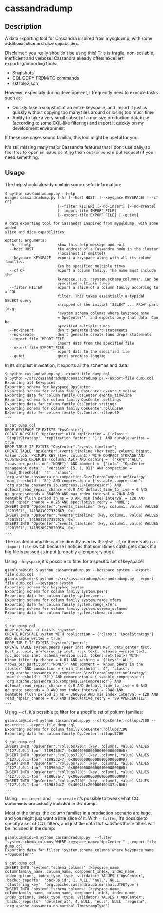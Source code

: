 # cassandradump

## Description

A data exporting tool for Cassandra inspired from mysqldump, with some additional slice and dice capabilities.

Disclaimer: you really shouldn't be using this! This is fragile, non-scalable, inefficient and verbose! Cassandra already offers excellent exporting/importing tools:

- Snapshots
- CQL COPY FROM/TO commands
- sstable2json

However, especially during development, I frequently need to execute tasks such as:

- Quickly take a snapshot of an entire keyspace, and import it just as quickly without copying too many files around or losing too much time
- Ability to take a very small subset of a massive production database (according to some CQL-like filtering) and import it quickly on my development environment

If these use cases sound familiar, this tool might be useful for you.

It's still missing many major Cassandra features that I don't use daily, so feel free to open an issue pointing them out (or send a pull request) if you need something.

## Usage

The help should already contain some useful information:

```
$ python cassandradump.py --help
usage: cassandradump.py [-h] [--host HOST] [--keyspace KEYSPACE] [--cf CF]
                        [--filter FILTER] [--no-insert] [--no-create]
                        [--import-file IMPORT_FILE]
                        [--export-file EXPORT_FILE] [--quiet]

A data exporting tool for Cassandra inspired from mysqldump, with some added
slice and dice capabilities.

optional arguments:
  -h, --help            show this help message and exit
  --host HOST           the address of a Cassandra node in the cluster
                        (localhost if omitted)
  --keyspace KEYSPACE   export a keyspace along with all its column families.
                        Can be specified multiple times
  --cf CF               export a column family. The name must include the
                        keyspace, e.g. "system.schema_columns". Can be
                        specified multiple times
  --filter FILTER       export a slice of a column family according to a CQL
                        filter. This takes essentially a typical SELECT query
                        stripped of the initial "SELECT ... FROM" part (e.g.
                        "system.schema_columns where keyspace_name
                        ='OpsCenter'", and exports only that data. Can be
                        specified multiple times
  --no-insert           don't generate insert statements
  --no-create           don't generate create (and drop) statements
  --import-file IMPORT_FILE
                        import data from the specified file
  --export-file EXPORT_FILE
                        export data to the specified file
  --quiet               quiet progress logging
```

In its simplest invocation, it exports all the schemas and data:

```
$ python cassandradump.py --export-file dump.cql
$ python ~/src/cassandradump/cassandradump.py --export-file dump.cql
Exporting all keyspaces
Exporting schema for keyspace OpsCenter
Exporting schema for column family OpsCenter.events_timeline
Exporting data for column family OpsCenter.events_timeline
Exporting schema for column family OpsCenter.settings
Exporting data for column family OpsCenter.settings
Exporting schema for column family OpsCenter.rollups60
Exporting data for column family OpsCenter.rollups60
...
```

```
$ cat dump.cql
DROP KEYSPACE IF EXISTS "OpsCenter";
CREATE KEYSPACE "OpsCenter" WITH replication = {'class': 'SimpleStrategy', 'replication_factor': '1'}  AND durable_writes = true;
DROP TABLE IF EXISTS "OpsCenter"."events_timeline";
CREATE TABLE "OpsCenter".events_timeline (key text, column1 bigint, value blob, PRIMARY KEY (key, column1)) WITH COMPACT STORAGE AND CLUSTERING ORDER BY (column1 ASC) AND caching = '{"keys":"ALL", "rows_per_partition":"NONE"}' AND comment = '{"info": "OpsCenter management data.", "version": [5, 1, 0]}' AND compaction = {'min_threshold': '4', 'class': 'org.apache.cassandra.db.compaction.SizeTieredCompactionStrategy', 'max_threshold': '8'} AND compression = {'sstable_compression': 'org.apache.cassandra.io.compress.LZ4Compressor'} AND dclocal_read_repair_chance = 0.0 AND default_time_to_live = 0 AND gc_grace_seconds = 864000 AND max_index_interval = 2048 AND memtable_flush_period_in_ms = 0 AND min_index_interval = 128 AND read_repair_chance = 0.25 AND speculative_retry = 'NONE';
INSERT INTO "OpsCenter"."events_timeline" (key, column1, value) VALUES ('201501', 1419841027332869, 0x)
INSERT INTO "OpsCenter"."events_timeline" (key, column1, value) VALUES ('201501', 1419841027352525, 0x)
INSERT INTO "OpsCenter"."events_timeline" (key, column1, value) VALUES ('201501', 1419928979070954, 0x)
...
```

The created dump file can be directly used with ```cqlsh -f```, or there's also a ```--import-file``` switch because I noticed that sometimes cqlsh gets stuck if a big file is passed as input (probably a temporary bug).

Using ```--keyspace```, it's possible to filter for a specific set of keyspaces

```
gianluca@sid:~$ python cassandradump.py --keyspace system --export-file dump.cql
gianluca@sid:~$ python ~/src/cassandradump/cassandradump.py --export-file dump.cql --keyspace system
Exporting schema for keyspace system
Exporting schema for column family system.peers
Exporting data for column family system.peers
Exporting schema for column family system.range_xfers
Exporting data for column family system.range_xfers
Exporting schema for column family system.schema_columns
Exporting data for column family system.schema_columns
...
```

```
$ cat dump.cql
DROP KEYSPACE IF EXISTS "system";
CREATE KEYSPACE system WITH replication = {'class': 'LocalStrategy'}  AND durable_writes = true;
DROP TABLE IF EXISTS "system"."peers";
CREATE TABLE system.peers (peer inet PRIMARY KEY, data_center text, host_id uuid, preferred_ip inet, rack text, release_version text, rpc_address inet, schema_version uuid, tokens set<text>) WITH bloom_filter_fp_chance = 0.01 AND caching = '{"keys":"ALL", "rows_per_partition":"NONE"}' AND comment = 'known peers in the cluster' AND compaction = {'min_threshold': '4', 'class': 'org.apache.cassandra.db.compaction.SizeTieredCompactionStrategy', 'max_threshold': '32'} AND compression = {'sstable_compression': 'org.apache.cassandra.io.compress.LZ4Compressor'} AND dclocal_read_repair_chance = 0.0 AND default_time_to_live = 0 AND gc_grace_seconds = 0 AND max_index_interval = 2048 AND memtable_flush_period_in_ms = 3600000 AND min_index_interval = 128 AND read_repair_chance = 0.0 AND speculative_retry = '99.0PERCENTILE';
...
```

Using ```--cf```, it's possible to filter for a specific set of column families:

```
gianluca@sid:~$ python cassandradump.py --cf OpsCenter.rollups7200 --no-create --export-file dump.cql
Exporting schema for column family OpsCenter.rollups7200
Exporting data for column family OpsCenter.rollups7200
```

```
$ cat dump.cql
INSERT INTO "OpsCenter"."rollups7200" (key, column1, value) VALUES ('127.0.0.1-foo', 718946047, 0x000000000000000000000000)
INSERT INTO "OpsCenter"."rollups7200" (key, column1, value) VALUES ('127.0.0.1-foo', 718953247, 0x000000000000000000000000)
INSERT INTO "OpsCenter"."rollups7200" (key, column1, value) VALUES ('127.0.0.1-foo', 718960447, 0x000000000000000000000000)
INSERT INTO "OpsCenter"."rollups7200" (key, column1, value) VALUES ('127.0.0.1-foo', 718967647, 0x000000000000000000000000)
INSERT INTO "OpsCenter"."rollups7200" (key, column1, value) VALUES ('127.0.0.1-foo', 719032447, 0x40073fc200000000437bc000)
...
```

Using ```--no-insert``` and ```--no-create``` it's possible to tweak what CQL statements are actually included in the dump.

Most of the times, the column families in a production scenario are huge, and you might just want a little slice of it. With ```--filter```, it's possible to specify a set of CQL filters, and just the data that satisfies those filters will be included in the dump:

```
gianluca@sid:~$ python cassandradump.py  --filter "system.schema_columns WHERE keyspace_name='OpsCenter'" --export-file dump.cql
Exporting data for filter "system.schema_columns where keyspace_name ='OpsCenter'"
```

```
$ cat dump.cql
INSERT INTO "system"."schema_columns" (keyspace_name, columnfamily_name, column_name, component_index, index_name, index_options, index_type, type, validator) VALUES ('OpsCenter', 'backup_reports', 'backup_id', 1, NULL, 'null', NULL, 'clustering_key', 'org.apache.cassandra.db.marshal.UTF8Type')
INSERT INTO "system"."schema_columns" (keyspace_name, columnfamily_name, column_name, component_index, index_name, index_options, index_type, type, validator) VALUES ('OpsCenter', 'backup_reports', 'deleted_at', 4, NULL, 'null', NULL, 'regular', 'org.apache.cassandra.db.marshal.TimestampType')
```
